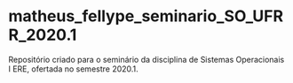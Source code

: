 # matheus_fellype_seminario_SO_UFRR_2020.1
Repositório criado para o seminário da disciplina de Sistemas Operacionais I ERE, ofertada no semestre 2020.1.

